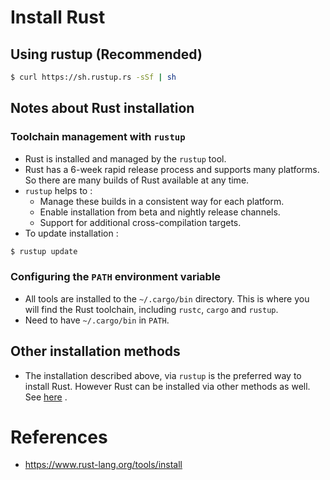 # Install Rust
## Using rustup (Recommended)
```bash
$ curl https://sh.rustup.rs -sSf | sh
```
## Notes about Rust installation
### Toolchain management with `rustup`
* Rust is installed and managed by the `rustup` tool.
* Rust has a 6-week rapid release process and supports many platforms. So there are many builds of Rust available at any time.
* `rustup` helps to :
	* Manage these builds in a consistent way for each platform.
	* Enable installation from beta and nightly release channels.
	* Support for additional cross-compilation targets.
* To update installation :
```bash
$ rustup update
```
### Configuring the `PATH` environment variable
* All tools are installed to the `~/.cargo/bin` directory. This is where you will find the Rust toolchain, including `rustc`, `cargo` and `rustup`.
* Need to have `~/.cargo/bin` in `PATH`.
## Other installation methods
* The installation described above, via `rustup` is the preferred way to install Rust. However Rust can be installed via other methods as well. See [here](https://github.com/pravsemilo/rust-notes/blob/master/forge.rust-lang.org/Other_Rust_Installation_Methods.md) .
# References
* https://www.rust-lang.org/tools/install
